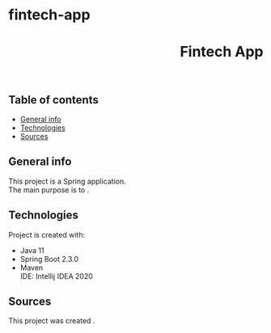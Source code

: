 # fintech-app

<h1 align="right">Fintech App</h1><br>

## Table of contents
* [General info](#general-info)
* [Technologies](#technologies)
* [Sources](#sources)

## General info
This project is a Spring application.  
The main purpose is to .  

## Technologies
Project is created with:
* Java 11
* Spring Boot 2.3.0
* Maven  
IDE: Intellij IDEA 2020

## Sources
This project was created .
